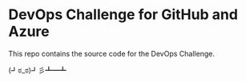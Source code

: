 # DevOps Challenge for GitHub and Azure

This repo contains the source code for the DevOps Challenge.

(┛ಠ_ಠ)┛彡┻━┻
